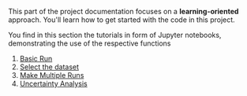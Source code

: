 This part of the project documentation focuses on a
**learning-oriented** approach. You'll learn how to
get started with the code in this project.

You find in this section the tutorials in form of Jupyter notebooks, demonstrating the use of the respective functions


1. [Basic Run](basic-run.ipynb)
2. [Select the dataset](choose-datasets.ipynb)
3. [Make Multiple Runs](multiple-runs.ipynb)
4. [Uncertainty Analysis](uncertainty-analysis.ipynb)
